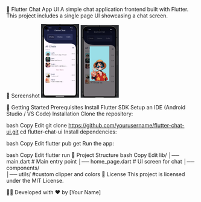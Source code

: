 📱 Flutter Chat App UI
A simple chat application frontend built with Flutter. This project includes a single page UI showcasing a chat screen.

📸 Screenshot
<img src="assets/home.png" alt="Chat Screen" style="width: 20%; max-width: 200px;">
<img src="assets/dp.png" alt="Chat Screen" style="width: 20%; max-width: 200px;">


🚀 Getting Started
Prerequisites
Install Flutter SDK
Setup an IDE (Android Studio / VS Code)
Installation
Clone the repository:

bash
Copy
Edit
git clone https://github.com/yourusername/flutter-chat-ui.git
cd flutter-chat-ui
Install dependencies:

bash
Copy
Edit
flutter pub get
Run the app:

bash
Copy
Edit
flutter run
📂 Project Structure
bash
Copy
Edit
lib/
│── main.dart          # Main entry point
│── home_page.dart   # UI screen for chat
│── components/          
│── utils/            #custom clipper and colors
📜 License
This project is licensed under the MIT License.

👨‍💻 Developed with ❤️ by [Your Name]